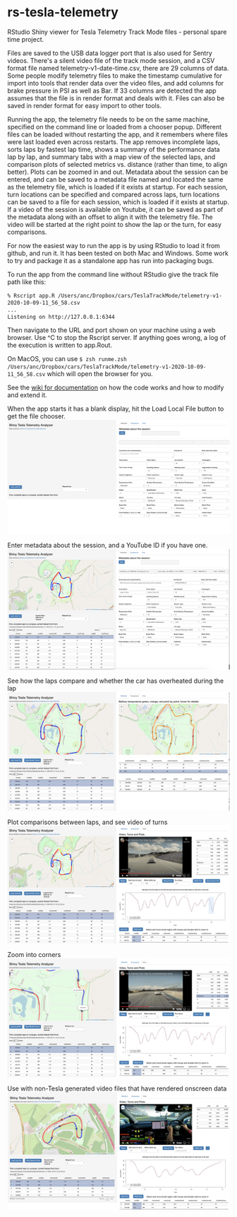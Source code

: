 # rs-tesla-telemetry
RStudio Shiny viewer for Tesla Telemetry Track Mode files - personal spare time project.

Files are saved to the USB data logger port that is also used for Sentry videos. There's a silent video file of the track mode session, and a CSV format file named telemetry-v1-date-time.csv, there are 29 columns of data. Some people modify telemetry files to make the timestamp cumulative for import into tools that render data over the video files, and add columns for brake pressure in PSI as well as Bar. If 33 columns are detected the app assumes that the file is in render format and deals with it. Files can also be saved in render format for easy import to other tools.

Running the app, the telemetry file needs to be on the same machine, specified on the command line or loaded from a chooser popup. Different files can be loaded without restarting the app, and it remembers where files were last loaded even across restarts. The app removes incomplete laps, sorts laps by fastest lap time, shows a summary of the performance data lap by lap, and summary tabs with a map view of the selected laps, and comparison plots of selected metrics vs. distance (rather than time, to align better). Plots can be zoomed in and out. Metadata about the session can be entered, and can be saved to a metadata file named and located the same as the telemetry file, which is loaded if it exists at startup. For each session, turn locations can be specified and compared across laps, turn locations can be saved to a file for each session, which is loaded if it exists at startup. If a video of the session is available on Youtube, it can be saved as part of the metadata along with an offset to align it with the telemetry file. The video will be started at the right point to show the lap or the turn, for easy comparisons.

For now the easiest way to run the app is by using RStudio to load it from github, and run it. It has been tested on both Mac and Windows. Some work to try and package it as a standalone app has run into packaging bugs.

To run the app from the command line without RStudio give the track file path like this:
```
% Rscript app.R /Users/anc/Dropbox/cars/TeslaTrackMode/telemetry-v1-2020-10-09-11_56_58.csv
...
Listening on http://127.0.0.1:6344
```
Then navigate to the URL and port shown on your machine using a web browser. Use ^C to stop the Rscript server.
If anything goes wrong, a log of the execution is written to app.Rout.

On MacOS, you can use `$ zsh runme.zsh /Users/anc/Dropbox/cars/TeslaTrackMode/telemetry-v1-2020-10-09-11_56_58.csv` which will open the browser for you.

See the [wiki for documentation](https://github.com/adrianco/rs-tesla-telemetry/wiki/Documentation) on how the code works and how to modify and extend it. 
 
When the app starts it has a blank display, hit the Load Local File button to get the file chooser.
![Screenshot](screenshots/BlankStart.png)

Enter metadata about the session, and a YouTube ID if you have one.
![Screenshot](screenshots/metadata.png)
 
See how the laps compare and whether the car has overheated during the lap
![Screenshot](screenshots/temperature.png)
 
Plot comparisons between laps, and see video of turns
![Screenshot](screenshots/plots.png)

Zoom into corners
![Screenshot](screenshots/PlotsCorkscrew.png)

Use with non-Tesla generated video files that have rendered onscreen data
![Screenshot](screenshots/PlotsBrandsHatch.png)
